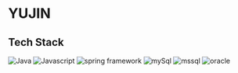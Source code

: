 # YUJIN



## Tech Stack
<img alt="Java" src="https://img.shields.io/badge/java-%23ED8B00.svg?style=for-the-badge&logo=java&logoColor=white"/>
<img alt="Javascript" scr="https://img.shields.io/badge/javascript-%23323330.svg?style=for-the-badge&logo=javascript&logoColor=%23F7DF1E"/>

<img alt="spring framework" src="https://img.shields.io/badge/spring-%236DB33F.svg?style=for-the-badge&logo=spring&logoColor=white"/>
<img alt="mySql" src="https://img.shields.io/badge/mysql-%2300f.svg?style=for-the-badge&logo=mysql&logoColor=white"/>
<img alt="mssql" src="https://img.shields.io/badge/Microsoft%20SQL%20Sever-CC2927?style=for-the-badge&logo=microsoft%20sql%20server&logoColor=white"/>
<img alt="oracle" src="https://img.shields.io/badge/Oracle-F80000?style=for-the-badge&logo=oracle&logoColor=white"/>
